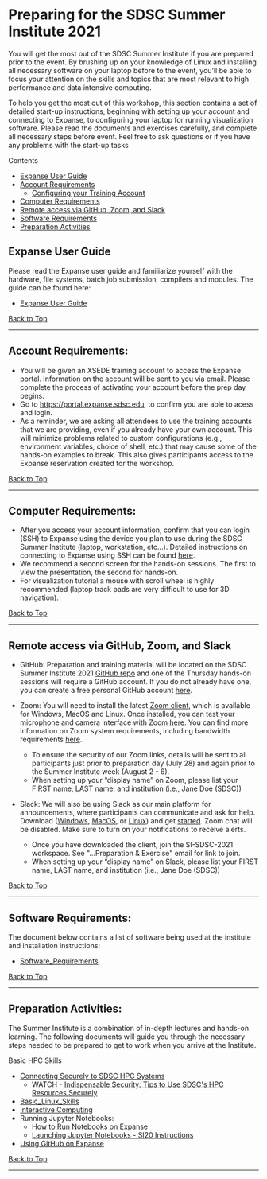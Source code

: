 # Preparing for the SDSC Summer Institute 2021
You will get the most out of the SDSC Summer Institute if you are prepared prior to the event. By brushing up on your knowledge of Linux and installing all necessary software on your laptop before to the event, you’ll be able to focus your attention on the skills and topics that are most relevant to high performance and data intensive computing.

To help you get the most out of this workshop, this section contains a set of detailed start-up instructions, beginning with setting up your account and connecting to Expanse, to configuring your laptop for running visualization software. Please read the documents and exercises carefully, and complete all necessary steps before event. Feel free to ask questions or if you have any problems with the start-up tasks

<a name="top">Contents
* [Expanse User Guide](#expanse-guide)
* [Account Requirements](#accounts)
   * [Configuring your Training Account](https://github.com/sdsc/sdsc-summer-institute-2021/blob/main/0_Preparation/training_account_configurations.md)
* [Computer Requirements](#computer-req)
* [Remote access via GitHub, Zoom, and Slack](#remote)
* [Software Requirements](#software)
* [Preparation Activities](#prep-activities)

## Expanse User Guide <a name="expanse-guide"></a>
Please read the Expanse user guide and familiarize yourself with the hardware, file systems, batch job submission, compilers and modules. The guide can be found here:
* [Expanse User Guide](https://www.sdsc.edu/support/user_guides/expanse.html)

[Back to Top](#top)
<hr>

##  Account Requirements: <a name="accounts"></a>
* You will be given an XSEDE training account to access the Expanse portal. Information on the account will be sent to you via email. Please complete the process of activating your account before the prep day begins. 
* Go to https://portal.expanse.sdsc.edu, to confirm you are able to acess and login. 
* As a reminder, we are asking all attendees to use the training accounts that we are providing, even if you already have your own account. This will minimize problems related to custom configurations (e.g., environment variables, choice of shell, etc.) that may cause some of the hands-on examples to break. This also gives participants access to the Expanse reservation created for the workshop.

[Back to Top](#top)
<hr>

 ## Computer Requirements: <a name="computer-req"></a>
* After you access your account information, confirm that you can login (SSH) to Expanse using the device you plan to use during the SDSC Summer Institute (laptop, workstation, etc...).  Detailed instructions on connecting to Expanse using SSH can be found [here](https://github.com/sdsc-hpc-training-org/basic_skills/tree/master/connecting-to-hpc-systems).  
* We recommend a second screen for the hands-on sessions. The first to view the presentation, the second for hands-on.
* For visualization tutorial a mouse with scroll wheel is highly recommended (laptop track pads are very difficult to use for 3D navigation).

[Back to Top](#top)
<hr>

##  Remote access via GitHub, Zoom, and Slack <a name="remote"></a>
* GitHub:  Preparation and training material will be located on the SDSC Summer Institute 2021 [GitHub repo](https://github.com/sdsc/sdsc-summer-institute-2021) and one of the Thursday hands-on sessions will require a GitHub account. If you do not already have one, you can create a free personal GitHub account [here](https://docs.github.com/en/github/getting-started-with-github/signing-up-for-github/signing-up-for-a-new-github-account).   

* Zoom: You will need to install the latest [Zoom client](https://zoom.us/download), which is available for Windows, MacOS and Linux. Once installed, you can test your microphone and camera interface with Zoom [here](https://zoom.us/test). You can find more information on Zoom system requirements, including bandwidth requirements [here](https://support.zoom.us/hc/en-us/articles/201362023-System-Requirements-for-PC-Mac-and-Linux). 
  * To ensure the security of our Zoom links, details will be sent to all participants just prior to preparation day (July 28) and again prior to the Summer Institute week (August 2 - 6).  
  * When setting up your “display name” on Zoom, please list your FIRST name, LAST name, and institution (i.e., Jane Doe (SDSC)) 

* Slack: We will also be using Slack as our main platform for announcements, where participants can communicate and ask for help. Download ([Windows](https://slack.com/downloads/windows), [MacOS](https://slack.com/downloads/mac), or [Linux](https://slack.com/downloads/linux)) and get [started](https://slack.com/help/articles/218080037-Getting-started-for-new-Slack-users).  Zoom chat will be disabled. Make sure to turn on your notifications to receive alerts.
  * Once you have downloaded the client, join the SI-SDSC-2021 workspace. See "...Preparation & Exercise" email for link to join.   
  * When setting up your “display name” on Slack, please list your FIRST name, LAST name, and institution (i.e., Jane Doe (SDSC)) 

[Back to Top](#top)
<hr>

## Software Requirements: <a name="software"></a>
The document below contains a list of software being used at the institute and installation instructions:
* [Software_Requirements](https://github.com/sdsc/sdsc-summer-institute-2021/blob/main/0_Preparation/software_requirements.md)

[Back to Top](#top)
<hr>

## Preparation Activities: <a name="prep-activities"></a>
The Summer Institute is a combination of in-depth lectures and hands-on learning. The following documents will guide you through the necessary steps needed to be prepared to get to work when you arrive at the Institute.

Basic HPC Skills
* [Connecting Securely to SDSC HPC Systems](https://github.com/sdsc-hpc-training-org/hpc-security)
    * WATCH - [Indispensable Security: Tips to Use SDSC's HPC Resources Securely](https://education.sdsc.edu/training/interactive/202007_security_tips/index.php)
* [Basic_Linux_Skills](https://github.com/sdsc-hpc-training-org/basic_skills/tree/master/basic_linux_skills)
* [Interactive Computing](https://github.com/sdsc-hpc-training-org/basic_skills/tree/master/interactive_computing)
* Running Jupyter Notebooks:
  * [How to Run Notebooks on Expanse](https://github.com/sdsc-hpc-training-org/basic_skills/tree/master/how_to_run_notebooks_on_expanse)
  * [Launching Jupyter Notebooks - SI20 Instructions](https://github.com/sdsc/sdsc-summer-institute-2021/blob/main/0_Preparation/launching_jupyter_notebooks.md)
* [Using GitHub on Expanse](https://github.com/sdsc-hpc-training-org/basic_skills/tree/master/using_github)

[Back to Top](#top)
<hr>
